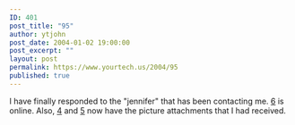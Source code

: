 ```yaml
---
ID: 401
post_title: "95"
author: ytjohn
post_date: 2004-01-02 19:00:00
post_excerpt: ""
layout: post
permalink: https://www.yourtech.us/2004/95
published: true
---
```

I have finally responded to the "jennifer" that has been contacting me.  <a href="/kabila6.php">6</a> is online.  Also, <a href="/kabila4.php">4<a> and <a href="/kabila5.php">5</a> now have the picture attachments that I had received.